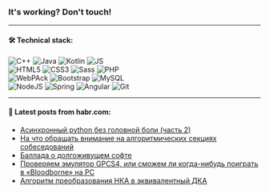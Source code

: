 ### It's working? Don't touch!

---

#### 🛠️ Technical stack:

![C++](https://img.shields.io/badge/C++-informational?logo=c%2B%2B&style=flat&logoColor=white&color=9C033A)
![Java](https://img.shields.io/badge/Java-informational?logo=java&style=flat&logoColor=white&color=007396)
![Kotlin](https://img.shields.io/badge/Kotlin-informational?logo=Kotlin&style=flat&logoColor=white&color=0095D5)
![JS](https://img.shields.io/badge/JS-informational?logo=javaScript&style=flat&logoColor=black&color=F7Df1E) <br>
![HTML5](https://img.shields.io/badge/HTML5-informational?logo=html5&style=flat&logoColor=white&color=E34F26)
![CSS3](https://img.shields.io/badge/CSS3-informational?logo=css3&style=flat&logoColor=white&color=157286)
![Sass](https://img.shields.io/badge/Saas-informational?logo=sass&style=flat&logoColor=white&color=hotpink)
![PHP](https://img.shields.io/badge/PHP-informational?logo=php&style=flat&logoColor=white&color=777BB4) <br>
![WebPAck](https://img.shields.io/badge/WebPack-informational?logo=webPack&style=flat&logoColor=white&color=FF6F00)
![Bootstrap](https://img.shields.io/badge/Bootstrap-informational?logo=Bootstrap&style=flat&logoColor=white&color=7952B3)
![MySQL](https://img.shields.io/badge/MySQL-informational?logo=MySQL&style=flat&logoColor=white&color=00f) <br>
![NodeJS](https://img.shields.io/badge/NodeJS-informational?logo=node.js&style=flat&logoColor=white&color=43853D)
![Spring](https://img.shields.io/badge/Spring-informational?logo=Spring&style=flat&logoColor=white&color=0A9EDC)
![Angular](https://img.shields.io/badge/Vue-informational?logo=vue.js&style=flat&logoColor=white&color=red)
![Git](https://img.shields.io/badge/Git-informational?logo=git&style=flat&logoColor=white&color=darkorange)

___

#### 💬 Latest posts from habr.com:

<!-- BLOG-POST-LIST:START -->
- [Асинхронный python без головной боли &lpar;часть 2&rpar;](https://habr.com/ru/post/671798/?utm_source=habrahabr&utm_medium=rss&utm_campaign=671798)
- [На что обращать внимание на алгоритмических секциях собеседований](https://habr.com/ru/post/662922/?utm_source=habrahabr&utm_medium=rss&utm_campaign=662922)
- [Баллада о долгоживущем софте](https://habr.com/ru/post/671788/?utm_source=habrahabr&utm_medium=rss&utm_campaign=671788)
- [Проверяем эмулятор GPCS4, или сможем ли когда-нибудь поиграть в «Bloodborne» на PC](https://habr.com/ru/post/671754/?utm_source=habrahabr&utm_medium=rss&utm_campaign=671754)
- [Алгоритм преобразования НКА в эквивалентный ДКА](https://habr.com/ru/post/671742/?utm_source=habrahabr&utm_medium=rss&utm_campaign=671742)
<!-- BLOG-POST-LIST:END -->

